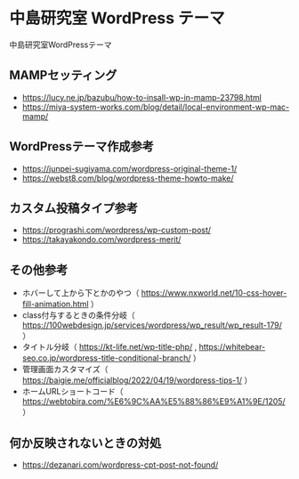 # 中島研究室 WordPress テーマ

中島研究室WordPressテーマ

## MAMPセッティング
- https://lucy.ne.jp/bazubu/how-to-insall-wp-in-mamp-23798.html
- https://miya-system-works.com/blog/detail/local-environment-wp-mac-mamp/

## WordPressテーマ作成参考
- https://junpei-sugiyama.com/wordpress-original-theme-1/
- https://webst8.com/blog/wordpress-theme-howto-make/

## カスタム投稿タイプ参考
- https://prograshi.com/wordpress/wp-custom-post/
- https://takayakondo.com/wordpress-merit/

## その他参考
- ホバーして上から下とかのやつ（ https://www.nxworld.net/10-css-hover-fill-animation.html ）
- class付与するときの条件分岐（ https://100webdesign.jp/services/wordpress/wp_result/wp_result-179/ ）
- タイトル分岐（ https://kt-life.net/wp-title-php/ , https://whitebear-seo.co.jp/wordpress-title-conditional-branch/ ）
- 管理画面カスタマイズ（ https://baigie.me/officialblog/2022/04/19/wordpress-tips-1/ ）
- ホームURLショートコード（ https://webtobira.com/%E6%9C%AA%E5%88%86%E9%A1%9E/1205/ ）

## 何か反映されないときの対処
- https://dezanari.com/wordpress-cpt-post-not-found/
